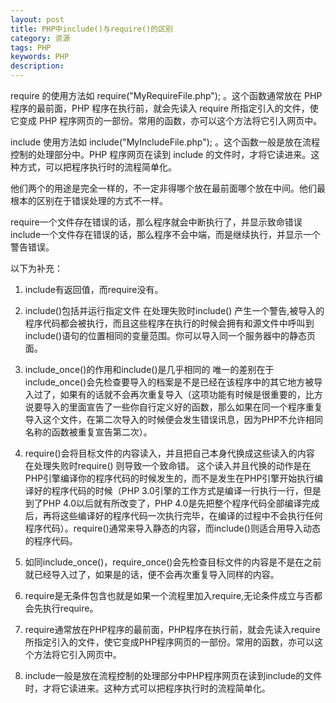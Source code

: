 ```yaml
---
layout: post
title: PHP中include()与require()的区别
category: 资源
tags: PHP
keywords: PHP
description: 
---
```


require 的使用方法如 require("MyRequireFile.php"); 。这个函数通常放在 PHP 程序的最前面，PHP 程序在执行前，就会先读入 require 所指定引入的文件，使它变成 PHP 程序网页的一部份。常用的函数，亦可以这个方法将它引入网页中。

include 使用方法如 include("MyIncludeFile.php"); 。这个函数一般是放在流程控制的处理部分中。PHP 程序网页在读到 include 的文件时，才将它读进来。这种方式，可以把程序执行时的流程简单化。

他们两个的用途是完全一样的，不一定非得哪个放在最前面哪个放在中间。他们最根本的区别在于错误处理的方式不一样。 

require一个文件存在错误的话，那么程序就会中断执行了，并显示致命错误 
include一个文件存在错误的话，那么程序不会中端，而是继续执行，并显示一个警告错误。 

以下为补充：

1. include有返回值，而require没有。 

2. include()包括并运行指定文件 在处理失败时include() 产生一个警告,被导入的程序代码都会被执行，而且这些程序在执行的时候会拥有和源文件中呼叫到include()语句的位置相同的变量范围。你可以导入同一个服务器中的静态页面。 

3. include_once()的作用和include()是几乎相同的 
唯一的差别在于include_once()会先检查要导入的档案是不是已经在该程序中的其它地方被导入过了，如果有的话就不会再次重复导入（这项功能有时候是很重要的，比方说要导入的里面宣告了一些你自行定义好的函数，那么如果在同一个程序重复导入这个文件，在第二次导入的时候便会发生错误讯息，因为PHP不允许相同名称的函数被重复宣告第二次）。 

4. require()会将目标文件的内容读入，并且把自己本身代换成这些读入的内容 在处理失败时require() 则导致一个致命错。 
这个读入并且代换的动作是在PHP引擎编译你的程序代码的时候发生的，而不是发生在PHP引擎开始执行编译好的程序代码的时候（PHP 3.0引擎的工作方式是编译一行执行一行，但是到了PHP 4.0以后就有所改变了，PHP 4.0是先把整个程序代码全部编译完成后，再将这些编译好的程序代码一次执行完毕，在编译的过程中不会执行任何程序代码）。require()通常来导入静态的内容，而include()则适合用导入动态的程序代码。 

5. 如同include_once()，require_once()会先检查目标文件的内容是不是在之前就已经导入过了，如果是的话，便不会再次重复导入同样的内容。 

5. require是无条件包含也就是如果一个流程里加入require,无论条件成立与否都会先执行require。 

7. require通常放在PHP程序的最前面，PHP程序在执行前，就会先读入require所指定引入的文件，使它变成PHP程序网页的一部份。常用的函数，亦可以这个方法将它引入网页中。 

8. include一般是放在流程控制的处理部分中PHP程序网页在读到include的文件时，才将它读进来。这种方式可以把程序执行时的流程简单化。 